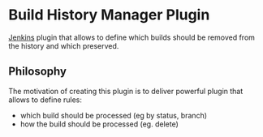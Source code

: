 # Build History Manager Plugin

[Jenkins](https://jenkins.io/) plugin that allows to define which builds should be removed from the history and which preserved.

## Philosophy
The motivation of creating this plugin is to deliver powerful plugin that allows to define rules:
  - which build should be processed (eg by status, branch)
  - how the build should be processed (eg. delete)